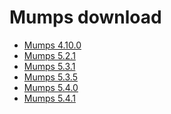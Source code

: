 Mumps download
==============

- [Mumps 4.10.0](MUMPS_4.10.0.tar.gz)
- [Mumps 5.2.1](MUMPS_5.2.1.tar.gz)
- [Mumps 5.3.1](MUMPS_5.3.1.tar.gz)
- [Mumps 5.3.5](MUMPS_5.3.5.tar.gz)
- [Mumps 5.4.0](MUMPS_5.4.0.tar.gz)
- [Mumps 5.4.1](MUMPS_5.4.1.tar.gz)
